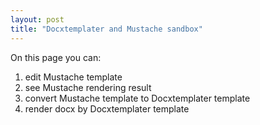 ```yaml
---
layout: post
title: "Docxtemplater and Mustache sandbox"
---
```


On this page you can:
1. edit Mustache template
2. see Mustache rendering result
3. convert Mustache template to Docxtemplater template
4. render docx by Docxtemplater template
